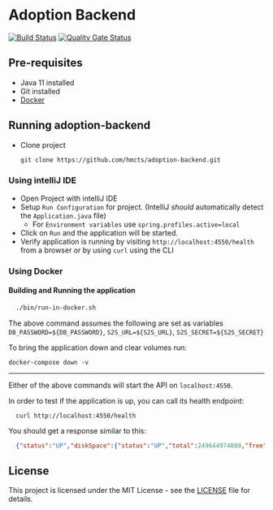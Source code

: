 # Adoption Backend

[![Build Status](https://travis-ci.org/hmcts/adoption-backend.svg?branch=master)](https://travis-ci.org/hmcts/adoption-backend)
[![Quality Gate Status](https://sonarcloud.io/api/project_badges/measure?project=uk.gov.hmcts.reform%3Aadoption-backend&metric=alert_status)](https://sonarcloud.io/dashboard?id=uk.gov.hmcts.reform%3Aadoption-backend)

## Pre-requisites

 * Java 11 installed
 * Git installed
 * [Docker](https://www.docker.com/products/docker-desktop)

## Running adoption-backend

  * Clone project

    ```markdown
    git clone https://github.com/hmcts/adoption-backend.git
    ```

### Using intelliJ IDE

* Open Project with intelliJ IDE
* Setup ``Run Configuration`` for project. (IntelliJ _should_ automatically detect the `Application.java` file)
    * For ``Environment variables`` use `spring.profiles.active=local`
* Click on ``Run`` and the application will be started.
* Verify application is running by visiting ``http://localhost:4550/health`` from a browser or by using ``curl`` using the CLI

### Using Docker

#### Building and Running the application

```bash
  ./bin/run-in-docker.sh
```

The above command assumes the following are set as variables `DB_PASSWORD=${DB_PASSWORD}`, `S2S_URL=${S2S_URL}`, `S2S_SECRET=${S2S_SECRET}`

To bring the application down and clear volumes run:

```shell script
docker-compose down -v
```
---

Either of the above commands will start the API on `localhost:4550`.

In order to test if the application is up, you can call its health endpoint:

```shell script
  curl http://localhost:4550/health
```

You should get a response similar to this:

```json
  {"status":"UP","diskSpace":{"status":"UP","total":249644974080,"free":137188298752,"threshold":10485760}}
```

## License
This project is licensed under the MIT License - see the [LICENSE](LICENSE.md) file for details.
